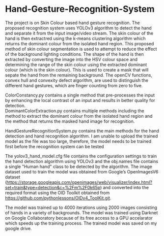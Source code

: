# Hand-Gesture-Recognition-System


The project is on Skin Colour based hand gesture recognition. The proposed recognition system uses YOLOv3 algorithm to detect the hand and separate it from the input image/video stream. The skin colour of the hand is then extractred using the k-means clustering algorithm which returns the dominant colour from the isolated hand region. This proposed method of skin colour segmentation is used to attempt to reduce the effect of the background lighting conditions. The shape of the hand is then extracted by converting the image into the HSV colour space and determining the range of the skin colour using the extracted dominant colour (which is the skin colour). This is used to create a mask that will sepate the hand from the remaining background. The openCV functions, convex hull and convexity defect algorithm, are used to distinguish the different hand gestures, which are finger counting from zero to five.


ColorConstancy.py contains a single method that pre-processes the input by enhancing the local contrast of an input and results in better quality for detection.  
DominantColorExtraction.py contains multiple methods including the method to extract the dominant colour from the isolated hand region and the method that returns the masked hand image for recognition.

HandGestureRecognitionSystem.py contains the main methods for the hand detection and hand recognition algorithm. I am unable to upload the trained model as the file was too large, therefore, the model needs to be trained first before the recognition system can be tested

The yolov3_hand_model.cfg file contains the configuration settings to train the hand detection algorithm using YOLOv3 and the obj.names file contains a single "Human hand" class to be detected by the algorithm.
The image dataset used to train the model was obtained from Google’s OpenImagesV6 dataset (https://storage.googleapis.com/openimages/web/visualizer/index.html?set=train&type=detection&c=%2Fm%2F0k65p) and converted into the required format using the OID Toolkit obtained from https://github.com/pythonlessons/OIDv4_ToolKit.git.

The model was trained up to 4000 iterations using 2000 images consisting of hands in a variety of backgrounds. The model was trained using Darknet on Google Collaboratory because of its free access to a GPU accelarator which speeds up the training process. The trained model was saved on my google drive.

